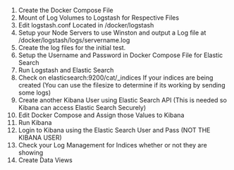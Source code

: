 1. Create the Docker Compose File
2. Mount of Log Volumes to Logstash for Respective Files
3. Edit logstash.conf Located in /docker/logstash
4. Setup your Node Servers to use Winston and output a Log file at /docker/logstash/logs/servername.log
5. Create the log files for the initial test.
6. Setup the Username and Password in Docker Compose File for Elastic Search
7. Run Logstash and Elastic Search
8. Check on elasticsearch:9200/cat/_indices If your indices are being created (You can use the filesize to determine if its working by sending some logs)
9. Create another Kibana User using Elastic Search API (This is needed so Kibana can access Elastic Search Securely)
10. Edit Docker Compose and Assign those Values to Kibana
11. Run Kibana
12. Login to Kibana using the Elastic Search User and Pass (NOT THE KIBANA USER)
13. Check your Log Management for Indices whether or not they are showing
14. Create Data Views